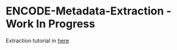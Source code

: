 # ENCODE-Metadata-Extraction - Work In Progress

Extraction tutorial in [here](Tutorial_ENCODE_metadata.html)

